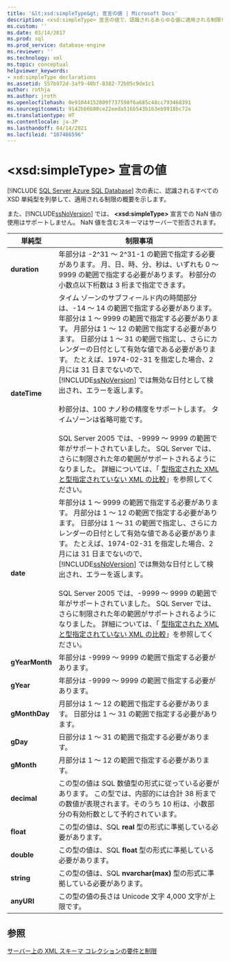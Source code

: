 ```yaml
---
title: '&lt;xsd:simpleType&gt; 宣言の値 | Microsoft Docs'
description: <xsd:simpleType> 宣言の値で、認識されるあらゆる値に適用される制限を表にまとめたものをご覧ください。
ms.custom: ''
ms.date: 03/14/2017
ms.prod: sql
ms.prod_service: database-engine
ms.reviewer: ''
ms.technology: xml
ms.topic: conceptual
helpviewer_keywords:
- xsd:simpleType declarations
ms.assetid: 557b972d-3af9-40bf-8382-72b05c9de1c1
author: rothja
ms.author: jroth
ms.openlocfilehash: 0e91044152809f737598f6a685c48cc793468391
ms.sourcegitcommit: 9142bb6b80ce22eeda516b543b163eb9918bc72e
ms.translationtype: HT
ms.contentlocale: ja-JP
ms.lasthandoff: 04/14/2021
ms.locfileid: "107486596"
---
```

# <a name="values-for-ltxsdsimpletypegt-declarations"></a>&lt;xsd:simpleType&gt; 宣言の値
[!INCLUDE [SQL Server Azure SQL Database](../../includes/applies-to-version/sql-asdb.md)]
  次の表に、認識されるすべての XSD 単純型を列挙して、適用される制限の概要を示します。  
  
 また、[!INCLUDE[ssNoVersion](../../includes/ssnoversion-md.md)] では、 **\<xsd:simpleType>** 宣言での NaN 値の使用はサポートしません。 NaN 値を含むスキーマはサーバーで拒否されます。  
  
|単純型|制限事項|  
|-----------------|----------------|  
|**duration**|年部分は -2^31 ～ 2^31-1 の範囲で指定する必要があります。 月、日、時、分、秒は、いずれも 0 ～ 9999 の範囲で指定する必要があります。 秒部分の小数点以下桁数は 3 桁まで指定できます。|  
|**dateTime**|タイム ゾーンのサブフィールド内の時間部分は、-14 ～ 14 の範囲で指定する必要があります。 年部分は 1 ～ 9999 の範囲で指定する必要があります。 月部分は 1 ～ 12 の範囲で指定する必要があります。 日部分は 1 ～ 31 の範囲で指定し、さらにカレンダーの日付として有効な値である必要があります。 たとえば、1974-02-31 を指定した場合、2 月には 31 日までないので、 [!INCLUDE[ssNoVersion](../../includes/ssnoversion-md.md)] では無効な日付として検出され、エラーを返します。<br /><br /> 秒部分は、100 ナノ秒の精度をサポートします。 タイムゾーンは省略可能です。<br /><br /> SQL Server 2005 では、-9999 ～ 9999 の範囲で年がサポートされていました。 SQL Server では、さらに制限された年の範囲がサポートされるようになりました。 詳細については、「 [型指定された XML と型指定されていない XML の比較](../../relational-databases/xml/compare-typed-xml-to-untyped-xml.md)」を参照してください。|  
|**date**|年部分は 1 ～ 9999 の範囲で指定する必要があります。 月部分は 1 ～ 12 の範囲で指定する必要があります。 日部分は 1 ～ 31 の範囲で指定し、さらにカレンダーの日付として有効な値である必要があります。 たとえば、1974-02-31 を指定した場合、2 月には 31 日までないので、 [!INCLUDE[ssNoVersion](../../includes/ssnoversion-md.md)] では無効な日付として検出され、エラーを返します。<br /><br /> SQL Server 2005 では、-9999 ～ 9999 の範囲で年がサポートされていました。 SQL Server では、さらに制限された年の範囲がサポートされるようになりました。 詳細については、「 [型指定された XML と型指定されていない XML の比較](../../relational-databases/xml/compare-typed-xml-to-untyped-xml.md)」を参照してください。|  
|**gYearMonth**|年部分は -9999 ～ 9999 の範囲で指定する必要があります。|  
|**gYear**|年部分は -9999 ～ 9999 の範囲で指定する必要があります。|  
|**gMonthDay**|月部分は 1 ～ 12 の範囲で指定する必要があります。 日部分は 1 ～ 31 の範囲で指定する必要があります。|  
|**gDay**|日部分は 1 ～ 31 の範囲で指定する必要があります。|  
|**gMonth**|月部分は 1 ～ 12 の範囲で指定する必要があります。|  
|**decimal**|この型の値は SQL 数値型の形式に従っている必要があります。 この型では、内部的には合計 38 桁までの数値が表現されます。そのうち 10 桁は、小数部分の有効桁数として予約されています。|  
|**float**|この型の値は、SQL **real** 型の形式に準拠している必要があります。|  
|**double**|この型の値は、SQL **float** 型の形式に準拠している必要があります。|  
|**string**|この型の値は、SQL **nvarchar(max)** 型の形式に準拠している必要があります。|  
|**anyURI**|この型の値の長さは Unicode 文字 4,000 文字が上限です。|  
  
## <a name="see-also"></a>参照  
 [サーバー上の XML スキーマ コレクションの要件と制限](../../relational-databases/xml/requirements-and-limitations-for-xml-schema-collections-on-the-server.md)  
  
  
